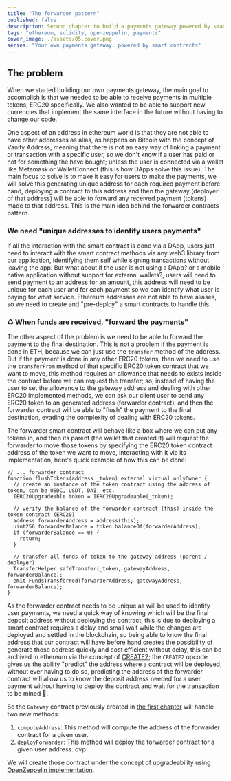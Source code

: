 ```yaml
---
title: "The forwarder pattern"
published: false
description: Second chapter to build a payments gateway powered by smart contracts
tags: "ethereum, solidity, openzeppelin, payments"
cover_image: ./assets/05.cover.png
series: "Your own payments gateway, powered by smart contracts"
---
```


## The problem

When we started building our own payments gateway, the main goal to accomplish is that we needed to be able to receive payments in multiple tokens, ERC20 specifically. We also wanted to be able to support new currencies that implement the same interface in the future without having to change our code.

One aspect of an address in ethereum world is that they are not able to have other addresses as alias, as happens on Bitcoin with the concept of Vanity Address, meaning that there is not an easy way of linking a payment or transaction with a specific user, so we don't know if a user has paid or not for something the have bought; unless the user is connected via a wallet like Metamask or WalletConnect (this is how DApps solve this issue). The main focus to solve is to make it easy for users to make the payments, we will solve this generating unique address for each required payment before hand, deploying a contract to this address and then the gateway (deployer of that address) will be able to forward any received payment (tokens) made to that address. This is the main idea behind the forwarder contracts pattern.

### We need "unique addresses to identify users payments"

If all the interaction with the smart contract is done via a DApp, users just need to interact with the smart contract methods via any web3 library from our application, identifying them self while signing transactions without leaving the app. But what about if the user is not using a DApp? or a mobile native application without support for external wallets?, users will need to send payment to an address for an amount, this address will need to be unique for each user and for each payment so we can identify what user is paying for what service. Ethereum addresses are not able to have aliases, so we need to create and "pre-deploy" a smart contracts to handle this.

### ♺ When funds are received, "forward the payments"

The other aspect of the problem is we need to be able to forward the payment to the final destination. This is not a problem if the payment is done in ETH, because we can just use the `transfer` method of the address. But if the payment is done in any other ERC20 tokens, then we need to use the `transferFrom` method of that specific ERC20 token contract that we want to move, this method requires an allowance that needs to exists inside the contract before we can request the transfer; so, instead of having the user to set the allowance to the gateway address and dealing with other ERC20 implemented methods, we can ask our client user to send any ERC20 token to an generated address (forwarder contract), and then the forwarder contract will be able to "flush" the payment to the final destination, evading the complexity of dealing with ERC20 tokens.

The forwarder smart contract will behave like a box where we can put any tokens in, and then its parent (the wallet that created it) will request the forwarder to move those tokens by specifying the ERC20 token contract address of the token we want to move, interacting with it via its implementation, here's quick example of how this can be done:

```solidity
// ... forwarder contract
function flushTokens(address _token) external virtual onlyOwner {
  // create an instance of the token contract using the address of token, can be USDC, USDT, DAI, etc.
  IERC20Upgradeable token = IERC20Upgradeable(_token);

  // verify the balance of the forwarder contract (this) inside the token contract (ERC20)
  address forwarderAddress = address(this);
  uint256 forwarderBalance = token.balanceOf(forwarderAddress);
  if (forwarderBalance == 0) {
    return;
  }

  // transfer all funds of token to the gateway address (parent / deployer)
  TransferHelper.safeTransfer(_token, gatewayAddress, forwarderBalance);
  emit FundsTransferred(forwarderAddress, gatewayAddress, forwarderBalance);
}
```

As the forwarder contract needs to be unique as will be used to identify user payments, we need a quick way of knowing which will be the final deposit address without deploying the contract, this is due to deploying a smart contract requires a delay and small wait while the changes are deployed and settled in the blockchain, so being able to know the final address that our contract will have before hand creates the possibility of generate those address quickly and cost efficient without delay, this can be archived in ethereum via the concept of [CREATE2](https://eips.ethereum.org/EIPS/eip-1014); the `CREATE2` opcode gives us the ability "predict" the address where a contract will be deployed, without ever having to do so, predicting the address of the forwarder contract will allow us to know the deposit address needed for a user payment without having to deploy the contract and wait for the transaction to be mined 🤯.

So the `Gateway` contract previously created in [the first chapter](https://dev.to/cloudx/upgradeable-smart-contracts-29d9) will handle two new methods:

1. `computeAddress`: This method will compute the address of the forwarder contract for a given user.
2. `deployForwarder`: This method will deploy the forwarder contract for a given user address.
   qvp

We will create those contract under the concept of upgradeability using [OpenZeppelin implementation](https://docs.openzeppelin.com/upgrades-plugins/1.x/proxies).
